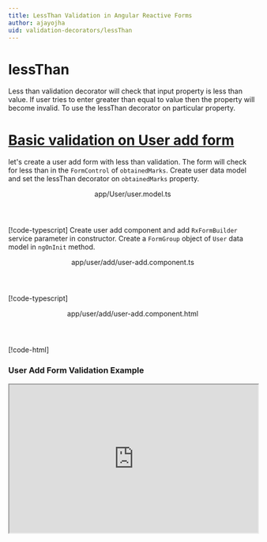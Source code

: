 ```yaml
---
title: LessThan Validation in Angular Reactive Forms
author: ajayojha
uid: validation-decorators/lessThan
---
```

# lessThan
Less than validation decorator will check that input property is less than value. If user tries to enter greater than equal to value then the property will become invalid. To use the lessThan decorator on particular property.
 
# [Basic validation on User add form  ](#tab/basic-validation-on-User-add-form)
let's create a user add form with less than validation. The form will check for less than in the `FormControl` of `obtainedMarks`. 
Create user data model and set the lessThan decorator on `obtainedMarks` property.
<header class="header-tab-title">app/User/user.model.ts</header>

[!code-typescript[](../../examples/reactive-form-validators/lessThan/rxweb-lessThan-validation-add-angular-reactive-form/src/app/user/user.model.ts?highlight=5)]
Create user add component and add `RxFormBuilder` service parameter in constructor. Create a `FormGroup` object of `User` data model in `ngOnInit` method.
<header class="header-tab-title">app/user/add/user-add.component.ts</header>

[!code-typescript[](../../examples/reactive-form-validators/lessThan/rxweb-lessThan-validation-add-angular-reactive-form/src/app/user/add/user-add.component.ts?highlight=17,21-22)]
<header class="header-tab-title">app/user/add/user-add.component.html</header>

[!code-html[](../../examples/reactive-form-validators/lessThan/rxweb-lessThan-validation-add-angular-reactive-form/src/app/user/add/user-add.component.html)]

<h3>User Add Form Validation Example</h3>
<iframe src="https://stackblitz.com/edit/rxweb-lessthan-validation-add-angular-reactive-form?embed=1&file=src/styles.css&hideExplorer=1&hideNavigation=1&view=preview" width="100%" height="300">

# [Basic validation on User edit  form](#tab/basic-validation-on-User-edit-form)
let's create a user edit form with less than validation. The form will allow only less than in the `FormControl` of `obtainedMarks`. 
Create user data model and set the lessThan decorator on `obtainedMarks` property.
<header class="header-tab-title">app/User/user.model.ts</header>

[!code-typescript[](../../examples/reactive-form-validators/lessThan/rxweb-lessThan-validation-edit-angular-reactive-form/src/app/user/user.model.ts?highlight=5)]
Create user edit component and add `RxFormBuilder` and `HttpClient` service parameter  in constructor. On `ngOnInit` method get request method for getting data from json or server and that data pass in `this.formBuilder.formGroup<User>(User,user)`
<header class="header-tab-title">app/user/edit/user-edit.component.ts</header>

[!code-typescript[](../../examples/reactive-form-validators/lessThan/rxweb-lessThan-validation-edit-angular-reactive-form/src/app/user/edit/user-edit.component.ts?highlight=17,21-22)]
<header class="header-tab-title">app/user/edit/user-edit.component.html</header>

[!code-html[](../../examples/reactive-form-validators/lessThan/rxweb-lessThan-validation-edit-angular-reactive-form/src/app/user/edit/user-edit.component.html)]

<h3>User Edit Form Validation Example</h3>
<iframe src="https://stackblitz.com/edit/rxweb-lessthan-validation-edit-angular-reactive-form?embed=1&file=src/styles.css&hideExplorer=1&hideNavigation=1&view=preview" width="100%" height="300">

---

# RelationalOperatorConfig 
message and conditionalExpression options are not mandatory but fieldName is mandatory to use in the `@lessThan()` decorator. If needed then use the below options.


|Option | Description |
|--- | ---- |
|[fieldName](#fieldname) | Less than validation should be applied based on the `fieldName` for compare other field value |
|[conditionalExpression](#conditionalexpression) | Less than validation should be applied if the condition is matched in the `conditionalExpression` function. Validation framework will pass two parameters at the time of `conditionalExpression` check. Those two parameters are current `FormGroup` value and root `FormGroup` value. You can apply the condition on respective object value.If there is need of dynamic validation means it is not fixed in client code, it will change based on some criterias. In this scenario you can bind the expression based on the expression value is coming from the web server in `string` format. The `conditionalExpression` will work as same as client function. |
|[message](#message) | To override the global configuration message and show the custom message on particular control property. |

## fieldName 
Type :  `string` 

Less than validation should be applied based on the `fieldName` for compare other field value
 
> Binding `fieldName` with `string` datatype.
<header class="header-title">user.model.ts (User class property)</header>

[!code-typescript[](../../examples/reactive-form-validators/lessThan/complete-rxweb-lessThan-validation-add-angular-reactive-form/src/app/user/user.model.ts#L7-L8)]

## conditionalExpression 
Type :  `Function`  |  `string` 

Less than validation should be applied if the condition is matched in the `conditionalExpression` function. Validation framework will pass two parameters at the time of `conditionalExpression` check. Those two parameters are current `FormGroup` value and root `FormGroup` value. You can apply the condition on respective object value.
If there is need of dynamic validation means it is not fixed in client code, it will change based on some criterias. In this scenario you can bind the expression based on the expression value is coming from the web server in `string` format. The `conditionalExpression` will work as same as client function.
 
> Binding `conditionalExpression` with `Function` object.
<header class="header-title">user.model.ts (User class property)</header>

[!code-typescript[](../../examples/reactive-form-validators/lessThan/complete-rxweb-lessThan-validation-add-angular-reactive-form/src/app/user/user.model.ts#L7-L8)]

 
> Binding `conditionalExpression` with `string` datatype.
<header class="header-title">user.model.ts (User class property)</header>

[!code-typescript[](../../examples/reactive-form-validators/lessThan/complete-rxweb-lessThan-validation-add-angular-reactive-form/src/app/user/user.model.ts#L7-L8)]

## message 
Type :  `string` 

To override the global configuration message and show the custom message on particular control property.
 
<header class="header-title">user.model.ts (User class property)</header>

[!code-typescript[](../../examples/reactive-form-validators/lessThan/complete-rxweb-lessThan-validation-add-angular-reactive-form/src/app/user/user.model.ts#L10-L11)]


# lessThan Validation Complete Example
# [User Model](#tab/complete-user)
<header class="header-tab-title">app/user/user.model.ts</header>

[!code-typescript[](../../examples/reactive-form-validators/lessThan/complete-rxweb-lessThan-validation-add-angular-reactive-form/src/app/user/user.model.ts)]

# [Address Info Add Component](#tab/complete-user-add-component)
<header class="header-tab-title">app/user/add/user-add.component.ts</header>

[!code-typescript[](../../examples/reactive-form-validators/lessThan/complete-rxweb-lessThan-validation-add-angular-reactive-form/src/app/user/add/user-add.component.ts)]

# [Address Info Add Html Component](#tab/complete-user-add-html-component)
<header class="header-tab-title">app/user/add/user-add.component.html</header>

[!code-html[](../../examples/reactive-form-validators/lessThan/complete-rxweb-lessThan-validation-add-angular-reactive-form/src/app/user/add/user-add.component.html)]

# [Working Example](#tab/complete-working-example)
<iframe src="https://stackblitz.com/edit/complete-rxweb-lessthan-validation-add-angular-reactive-form?embed=1&file=src/app/address-info/address&hideNavigation=1&view=preview" width="100%" height="500">

---

# Dynamic lessThan Validation Complete Example
# [User Model](#tab/dynamic-user)
<header class="header-tab-title">app/user/user.model.ts</header>

[!code-typescript[](../../examples/reactive-form-validators/lessThan/dynamic-rxweb-lessThan-validation-add-angular-reactive-form/src/app/user/user.model.ts)]

# [Address Info Add Component](#tab/dynamic-user-add-component)
<header class="header-tab-title">app/user/add/user-add.component.ts</header>

[!code-typescript[](../../examples/reactive-form-validators/lessThan/dynamic-rxweb-lessThan-validation-add-angular-reactive-form/src/app/user/add/user-add.component.ts)]

# [Address Info Add Html Component](#tab/dynamic-user-add-html-component)
<header class="header-tab-title">app/user/add/user-add.component.html</header>

[!code-html[](../../examples/reactive-form-validators/lessThan/dynamic-rxweb-lessThan-validation-add-angular-reactive-form/src/app/user/add/user-add.component.html)]

# [Working Example](#tab/dynamic-working-example)
<iframe src="https://stackblitz.com/edit/dynamic-rxweb-lessthan-validation-add-angular-reactive-form?embed=1&file=src/app/address-info/address&hideNavigation=1&view=preview" width="100%" height="500">

---





